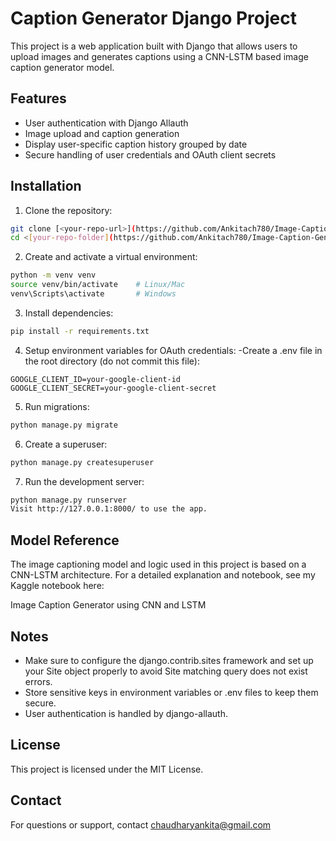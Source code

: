 # Caption Generator Django Project

This project is a web application built with Django that allows users to upload images and generates captions using a CNN-LSTM based image caption generator model.

## Features

- User authentication with Django Allauth
- Image upload and caption generation
- Display user-specific caption history grouped by date
- Secure handling of user credentials and OAuth client secrets

## Installation

1. Clone the repository:

```bash
git clone [<your-repo-url>](https://github.com/Ankitach780/Image-Caption-Generator-System)
cd <[your-repo-folder](https://github.com/Ankitach780/Image-Caption-Generator-System)>
```
2. Create and activate a virtual environment:

```bash
python -m venv venv
source venv/bin/activate    # Linux/Mac
venv\Scripts\activate       # Windows
```
3. Install dependencies:
```bash
pip install -r requirements.txt
```
4. Setup environment variables for OAuth credentials:
-Create a .env file in the root directory (do not commit this file):

```env
GOOGLE_CLIENT_ID=your-google-client-id
GOOGLE_CLIENT_SECRET=your-google-client-secret
```
5. Run migrations:

```bash
python manage.py migrate
```
6. Create a superuser:

```bash
python manage.py createsuperuser
```
7. Run the development server:

```bash
python manage.py runserver
Visit http://127.0.0.1:8000/ to use the app.
```

## Model Reference
The image captioning model and logic used in this project is based on a CNN-LSTM architecture. For a detailed explanation and notebook, see my Kaggle notebook here:

Image Caption Generator using CNN and LSTM

## Notes
- Make sure to configure the django.contrib.sites framework and set up your Site object properly to avoid Site matching query does not exist errors.
- Store sensitive keys in environment variables or .env files to keep them secure.
- User authentication is handled by django-allauth.

## License
This project is licensed under the MIT License.

## Contact
For questions or support, contact chaudharyankita@gmail.com
